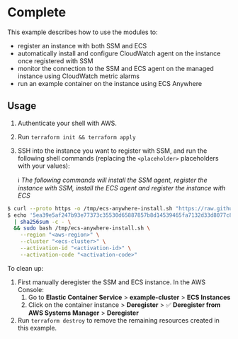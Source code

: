 # Complete
This example describes how to use the modules to:
- register an instance with both SSM and ECS
- automatically install and configure CloudWatch agent on the instance once registered with SSM
- monitor the connection to the SSM and ECS agent on the managed instance using CloudWatch metric alarms
- run an example container on the instance using ECS Anywhere

## Usage
1. Authenticate your shell with AWS.
2. Run `terraform init && terraform apply`
3. SSH into the instance you want to register with SSM, and run the following shell commands (replacing the `<placeholder>` placeholders with your values):

   ℹ _The following commands will install the SSM agent, register the instance with SSM, install the ECS agent and register the instance with ECS_
```sh
$ curl --proto https -o /tmp/ecs-anywhere-install.sh "https://raw.githubusercontent.com/aws/amazon-ecs-init/v1.53.0-1/scripts/ecs-anywhere-install.sh"
$ echo '5ea39e5af247b93e77373c35530d65887857b8d14539465fa7132d33d8077c8c  /tmp/ecs-anywhere-install.sh' \
  | sha256sum -c - \
  && sudo bash /tmp/ecs-anywhere-install.sh \
    --region "<aws-region>" \
    --cluster "<ecs-cluster>" \
    --activation-id "<activation-id>" \
    --activation-code "<activation-code>"
```


To clean up:
1. First manually deregister the SSM and ECS instance. In the AWS Console:
    1. Go to **Elastic Container Service** > **example-cluster** > **ECS Instances**
    2. Click on the container instance > **Deregister** > ✅ **Deregister from AWS Systems Manager** > **Deregister**
3. Run `terraform destroy` to remove the remaining resources created in this example.
